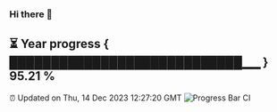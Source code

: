 ### Hi there 👋
⏳ Year progress { ████████████████████████████▁▁ } 95.21 %
---
⏰ Updated on Thu, 14 Dec 2023 12:27:20 GMT
![Progress Bar CI](https://github.com/liununu/liununu/workflows/Progress%20Bar%20CI/badge.svg)
